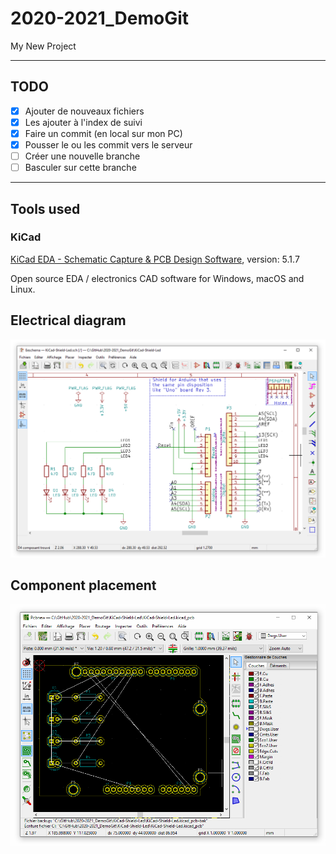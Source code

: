 # 2020-2021_DemoGit

My New Project

---

## TODO

- [x] Ajouter de nouveaux fichiers
- [x] Les ajouter à l'index de suivi
- [x] Faire un commit (en local sur mon PC)
- [x] Pousser le ou les commit vers le serveur
- [ ] Créer une nouvelle branche
- [ ] Basculer sur cette branche

---

## Tools used

### KiCad

[KiCad EDA - Schematic Capture & PCB Design Software](https://kicad-pcb.org/), version: 5.1.7

Open source EDA / electronics CAD software for Windows, macOS and Linux.

## Electrical diagram

![Schematic](Images\schematic.png)

## Component placement

![Place components](Images\place-components.png)
